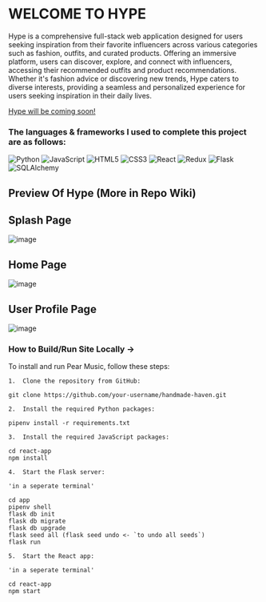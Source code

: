 # WELCOME TO HYPE

Hype is a comprehensive full-stack web application designed for users seeking inspiration from their favorite influencers across various categories such as fashion, outfits, and curated products. Offering an immersive platform, users can discover, explore, and connect with influencers, accessing their recommended outfits and product recommendations. Whether it's fashion advice or discovering new trends, Hype caters to diverse interests, providing a seamless and personalized experience for users seeking inspiration in their daily lives.

[Hype will be coming soon!]()

### The languages & frameworks I used to complete this project are as follows:

![Python](https://img.shields.io/badge/Python-%233776AB.svg?style=for-the-badge&logo=python&logoColor=white)
![JavaScript](https://img.shields.io/badge/javascript-%23323330.svg?style=for-the-badge&logo=javascript&logoColor=%23F7DF1E)
![HTML5](https://img.shields.io/badge/html5-%23E34F26.svg?style=for-the-badge&logo=html5&logoColor=white)
![CSS3](https://img.shields.io/badge/css3-%231572B6.svg?style=for-the-badge&logo=css3&logoColor=white)
![React](https://img.shields.io/badge/react-%2320232a.svg?style=for-the-badge&logo=react&logoColor=%2361DAFB)
![Redux](https://img.shields.io/badge/redux-%23593d88.svg?style=for-the-badge&logo=redux&logoColor=white)
![Flask](https://img.shields.io/badge/Flask-%23000.svg?style=for-the-badge&logo=flask&logoColor=white)
![SQLAlchemy](https://img.shields.io/badge/SQLAlchemy-%23FCA121.svg?style=for-the-badge&logo=sqlalchemy&logoColor=white)

## Preview Of Hype (More in Repo Wiki) 

## Splash Page

![image](https://github.com/Sadiqaxxmed/Hype/assets/43020644/ca724eb5-d7ee-4bcc-9dab-dc2557d111a7)

## Home Page

![image](https://github.com/Sadiqaxxmed/Hype/assets/43020644/2ae255e4-68e4-426c-bc30-3278eef39ded)

## User Profile Page 

![image](https://github.com/Sadiqaxxmed/Hype/assets/43020644/0424bc79-d935-4a25-85b6-1943ba55aeae)

### How to Build/Run Site Locally -> 
To install and run Pear Music, follow these steps:

```
1.  Clone the repository from GitHub:

git clone https://github.com/your-username/handmade-haven.git

2.  Install the required Python packages:

pipenv install -r requirements.txt

3.  Install the required JavaScript packages:

cd react-app
npm install

4.  Start the Flask server:

'in a seperate terminal'

cd app
pipenv shell
flask db init
flask db migrate
flask db upgrade
flask seed all (flask seed undo <- `to undo all seeds`)
flask run

5.  Start the React app:

'in a seperate terminal'

cd react-app
npm start
```
<!-- 
## Api's & plugins Used:
**react-player** || **bad-words** || **email-validator**
## Additional Features Planned:
```
1. Album Functionality
2. Liked Playlists
``` -->
